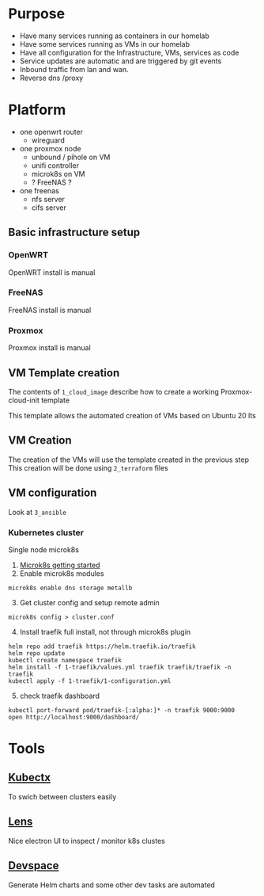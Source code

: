 # Purpose

* Have many services running as containers in our homelab
* Have some services running as VMs in our homelab
* Have all configuration for the Infrastructure, VMs, services as code
* Service updates are automatic and are triggered by git events
* Inbound traffic from lan and wan.
* Reverse dns /proxy

# Platform

* one openwrt router
  * wireguard
* one proxmox node
  * unbound / pihole on VM
  * unifi controller
  * microk8s on VM
  * ? FreeNAS ?
* one freenas
  * nfs server
  * cifs server

## Basic infrastructure setup

### OpenWRT
OpenWRT install is manual

### FreeNAS
FreeNAS install is manual

### Proxmox
Proxmox install is manual

## VM Template creation

The contents of `1_cloud_image` describe how to create a working Proxmox-cloud-init template

This template allows the automated creation of VMs based on Ubuntu 20 lts

## VM Creation

The creation of the VMs will use the template created in the previous step
This creation will be done using `2_terraform` files

## VM configuration

Look at `3_ansible`


### Kubernetes cluster
Single node microk8s

1. [Microk8s getting started](https://microk8s.io/docs)
2. Enable microk8s modules
```
microk8s enable dns storage metallb
```
3. Get cluster config and setup remote admin
```
microk8s config > cluster.conf
```
4. Install traefik
full install, not through microk8s plugin
```
helm repo add traefik https://helm.traefik.io/traefik
helm repo update
kubectl create namespace traefik
helm install -f 1-traefik/values.yml traefik traefik/traefik -n traefik
kubectl apply -f 1-traefik/1-configuration.yml
```

5. check traefik dashboard
```
kubectl port-forward pod/traefik-[:alpha:]* -n traefik 9000:9000
open http://localhost:9000/dashboard/
```

# Tools

## [Kubectx](https://github.com/ahmetb/kubectx)

To swich between clusters easily

## [Lens](https://github.com/lensapp/lens)

Nice electron UI to inspect / monitor k8s clustes

## [Devspace](https://github.com/loft-sh/devspace)

Generate Helm charts and some other dev tasks are automated

